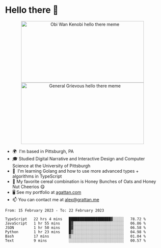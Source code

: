 <!--
**GameDog9988/GameDog9988** is a ✨ _special_ ✨ repository because its `README.md` (this file) appears on your GitHub profile.

Here are some ideas to get you started:

- 🔭 I’m currently working on ...
- 🌱 I’m currently learning ...
- 👯 I’m looking to collaborate on ...
- 🤔 I’m looking for help with ...
- 💬 Ask me about ...
- 📫 How to reach me: ...
- 😄 Pronouns: ...
- ⚡ Fun fact: ...
-->



Hello there 👋
==================================

<a href="https://youtu.be/rEq1Z0bjdwc">
<p align="center">
<img src="https://user-images.githubusercontent.com/51346343/201241572-d3b30f79-b340-4de1-9d24-6adc9035fce1.png" alt="Obi Wan Kenobi hello there meme" width=400 height=200 style="object-fit:contain" />
<img src="https://user-images.githubusercontent.com/51346343/201242896-c71a6026-48b4-4407-8cb4-988030f7b59a.png" alt="General Grievous hello there meme" width=400 height=200 style="object-fit:contain" />
</p>
</a>

- 🌍  I'm based in Pittsburgh, PA
- 🎓  Studied Digital Narrative and Interactive Design and Computer Science at the University of Pittsburgh
- 🌱  I'm learning Golang and how to use more advanced types + algorithms in TypeScript
- 🥣  My favorite cereal combination is Honey Bunches of Oats and Honey Nut Cheerios 😋
- 🖥️  See my portfolio at [agattan.com](http://agrattan.com/)
- 📫  You can contact me at [alex@grattan.me](mailto:alex@grattan.me)

<!--START_SECTION:waka-->

```text
From: 15 February 2023 - To: 22 February 2023

TypeScript   22 hrs 4 mins   ███████████████████▓░░░░░   78.72 %
JavaScript   1 hr 55 mins    █▓░░░░░░░░░░░░░░░░░░░░░░░   06.86 %
JSON         1 hr 50 mins    █▓░░░░░░░░░░░░░░░░░░░░░░░   06.58 %
Python       1 hr 23 mins    █▒░░░░░░░░░░░░░░░░░░░░░░░   04.98 %
Bash         17 mins         ▒░░░░░░░░░░░░░░░░░░░░░░░░   01.04 %
Text         9 mins          ░░░░░░░░░░░░░░░░░░░░░░░░░   00.57 %
```

<!--END_SECTION:waka-->
